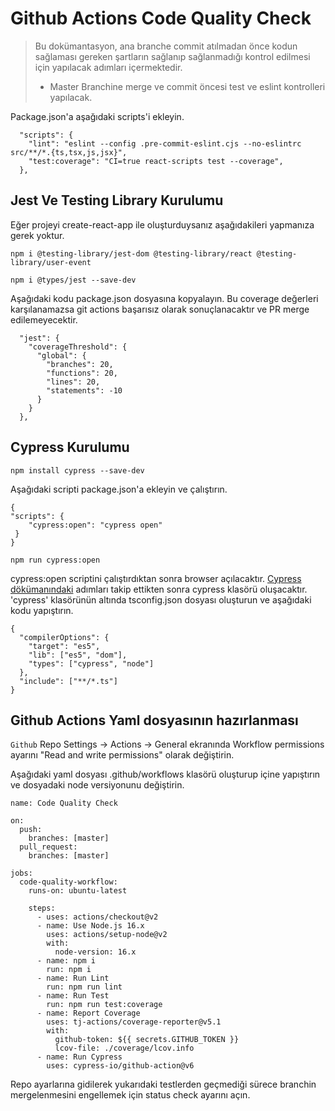 # Github Actions Code Quality Check

> Bu dokümantasyon, ana branche commit atılmadan önce kodun sağlaması gereken şartların sağlanıp sağlanmadığı kontrol edilmesi için yapılacak adımları içermektedir.
>
> - Master Branchine merge ve commit öncesi test ve eslint kontrolleri yapılacak.

Package.json'a aşağıdaki scripts'i ekleyin.

```
  "scripts": {
    "lint": "eslint --config .pre-commit-eslint.cjs --no-eslintrc src/**/*.{ts,tsx,js,jsx}",
    "test:coverage": "CI=true react-scripts test --coverage",
  },
```

## Jest Ve Testing Library Kurulumu

Eğer projeyi create-react-app ile oluşturduysanız aşağıdakileri yapmanıza gerek yoktur.

```
npm i @testing-library/jest-dom @testing-library/react @testing-library/user-event
```

```
npm i @types/jest --save-dev
```

Aşağıdaki kodu package.json dosyasına kopyalayın. Bu coverage değerleri karşılanamazsa git actions başarısız olarak sonuçlanacaktır ve PR merge edilemeyecektir.

```
  "jest": {
    "coverageThreshold": {
      "global": {
        "branches": 20,
        "functions": 20,
        "lines": 20,
        "statements": -10
      }
    }
  },
```

## Cypress Kurulumu

```
npm install cypress --save-dev
```

Aşağıdaki scripti package.json'a ekleyin ve çalıştırın.

```
{
"scripts": {
    "cypress:open": "cypress open"
 }
}
```

```
npm run cypress:open
```

cypress:open scriptini çalıştırdıktan sonra browser açılacaktır. [Cypress dökümanındaki](https://docs.cypress.io/guides/getting-started/opening-the-app#The-Launchpad) adımları takip ettikten sonra cypress klasörü oluşacaktır. 'cypress' klasörünün altında tsconfig.json dosyası oluşturun ve aşağıdaki kodu yapıştırın.

```
{
  "compilerOptions": {
    "target": "es5",
    "lib": ["es5", "dom"],
    "types": ["cypress", "node"]
  },
  "include": ["**/*.ts"]
}
```

## Github Actions Yaml dosyasının hazırlanması

`Github` Repo Settings -> Actions -> General ekranında Workflow permissions ayarını "Read and write permissions" olarak değiştirin.

Aşağıdaki yaml dosyası .github/workflows klasörü oluşturup içine yapıştırın ve dosyadaki node versiyonunu değiştirin.

```
name: Code Quality Check

on:
  push:
    branches: [master]
  pull_request:
    branches: [master]

jobs:
  code-quality-workflow:
    runs-on: ubuntu-latest

    steps:
      - uses: actions/checkout@v2
      - name: Use Node.js 16.x
        uses: actions/setup-node@v2
        with:
          node-version: 16.x
      - name: npm i
        run: npm i
      - name: Run Lint
        run: npm run lint
      - name: Run Test
        run: npm run test:coverage
      - name: Report Coverage
        uses: tj-actions/coverage-reporter@v5.1
        with:
          github-token: ${{ secrets.GITHUB_TOKEN }}
          lcov-file: ./coverage/lcov.info
      - name: Run Cypress
        uses: cypress-io/github-action@v6
```

Repo ayarlarına gidilerek yukarıdaki testlerden geçmediği sürece branchin mergelenmesini engellemek için status check ayarını açın.
